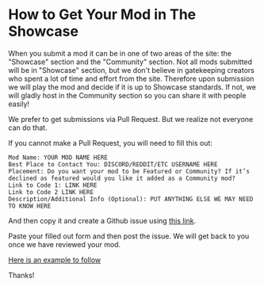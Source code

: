 # How to Get Your Mod in The Showcase

When you submit a mod it can be in one of two areas of the site: the "Showcase" section and the "Community" section. Not all mods submitted will be in "Showcase" section, but we don't believe in gatekeeping creators who spent a lot of time and effort from the site. Therefore upon submission we will play the mod and decide if it is up to Showcase standards. If not, we will gladly host in the Community section so you can share it with people easily!

We prefer to get submissions via Pull Request. But we realize not everyone can do that.

If you cannot make a Pull Request, you will need to fill this out:

```
Mod Name: YOUR MOD NAME HERE
Best Place to Contact You: DISCORD/REDDIT/ETC USERNAME HERE
Placement: Do you want your mod to be Featured or Community? If it’s declined as featured would you like it added as a Community mod?
Link to Code 1: LINK HERE
Link to Code 2 LINK HERE
Description/Additional Info (Optional): PUT ANYTHING ELSE WE MAY NEED TO KNOW HERE
```

And then copy it and create a Github issue using [this link](https://github.com/campaign-trail-showcase/campaign-trail-showcase.github.io/issues/new/choose).

Paste your filled out form and then post the issue. We will get back to you once we have reviewed your mod.

[Here is an example to follow](https://github.com/campaign-trail-showcase/campaign-trail-showcase.github.io/issues/4)

Thanks!
